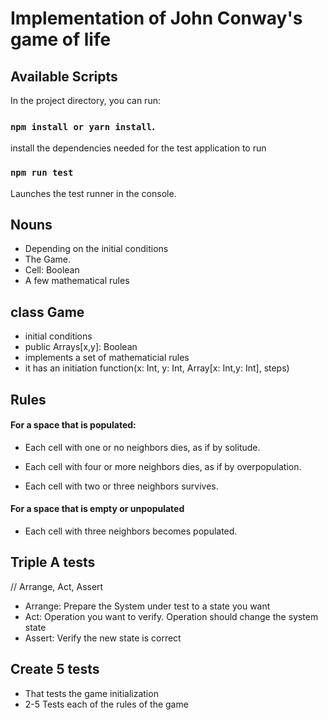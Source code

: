 # Implementation of John Conway's game of life

## Available Scripts

In the project directory, you can run:

### `npm install or yarn install`.
install the dependencies needed for the test application to run

### `npm run test`

Launches the test runner in the console.

## Nouns
- Depending on the initial conditions
- The Game.
- Cell: Boolean
- A few mathematical rules


## class Game
- initial conditions
- public Arrays[x,y]: Boolean
- implements a set of mathematicial rules
- it has an initiation function(x: Int, y: Int, Array[x: Int,y: Int], steps)

## Rules
#### For a space that is populated:
- Each cell with one or no neighbors dies, as if by solitude.

- Each cell with four or more neighbors dies, as if by overpopulation.

- Each cell with two or three neighbors survives.


#### For a space that is empty or unpopulated
- Each cell with three neighbors becomes populated.

## Triple A tests
// Arrange, Act, Assert

- Arrange: Prepare the System under test to a state you want
- Act: Operation you want to verify. Operation should change the system state
- Assert: Verify the new state is correct

## Create 5 tests
- That tests the game initialization
- 2-5 Tests each of the rules of the game
